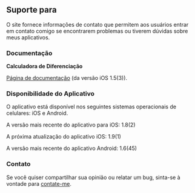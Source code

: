 ## Suporte para

O site fornece informações de contato que permitem aos usuários entrar em contato comigo se encontrarem problemas ou tiverem dúvidas sobre meus aplicativos.

### Documentação

**Calculadora de Diferenciação**

[Página de documentação](https://www.taketechease.com/differentiation/differentiation-calculator-pt.html) (da versão iOS 1.5(3)).
  
### Disponibilidade do Aplicativo

O aplicativo está disponível nos seguintes sistemas operacionais de celulares: iOS e Android.

A versão mais recente do aplicativo para iOS: 1.8(2)
  
A próxima atualização do aplicativo iOS: 1.9(1)
  
A versão mais recente do aplicativo Android: 1.6(45)
  
### Contato

Se você quiser compartilhar sua opinião ou relatar um bug, sinta-se à vontade para [contate-me](mailto:i.d.kosinska@gmail.com).
